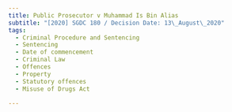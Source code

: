 ```yaml
---
title: Public Prosecutor v Muhammad Is Bin Alias
subtitle: "[2020] SGDC 180 / Decision Date: 13\_August\_2020"
tags:
  - Criminal Procedure and Sentencing
  - Sentencing
  - Date of commencement
  - Criminal Law
  - Offences
  - Property
  - Statutory offences
  - Misuse of Drugs Act

---
```

